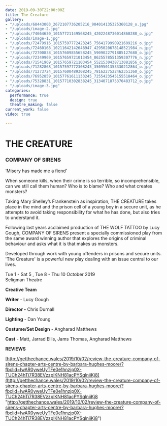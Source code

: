 ```yaml
---
date: 2019-09-30T22:00:00Z
title: The Creature
gallery:
- "/uploads/68443003_2672107736205216_904014135325360128_o.jpg"
- "/uploads/image-2.jpg"
- "/uploads/74664630_10157721149568245_4202248736014860288_o.jpg"
- "/uploads/image-1.jpg"
- "/uploads/72479916_10157597772423245_7564179990921609216_o.jpg"
- "/uploads/72460168_10211642142648947_4295020678148521984_n.jpg"
- "/uploads/72700838_10157609855658245_5909022791885127680_o.jpg"
- "/uploads/72349969_10157659721013454_8625578551359307776_n.jpg"
- "/uploads/71541969_10157659721103454_5521530438713081856_o.jpg"
- "/uploads/71282868_10157597772308245_3509501353330212864_o.jpg"
- "/uploads/71273724_10157600489308245_7816227522462351360_o.jpg"
- "/uploads/76952859_10157761611133245_7255423545155518464_o.jpg"
- "/uploads/75328831_10157710302838245_3134071875370483712_o.jpg"
- "/uploads/image-3.jpg"
categories:
  performance: true
  design: true
  theatre_making: false
current_work: false
video: true

---
```

# THE CREATURE

### COMPANY OF SIRENS

‘Misery has made me a fiend’

When someone kills, when their crime is so terrible, so incomprehensible, can we still call them human? Who is to blame? Who and what creates monsters?

Taking Mary Shelley’s Frankenstein as inspiration, THE CREATURE takes place in the mind and the prison cell of a young boy in a secure unit, as he attempts to avoid taking responsibility for what he has done, but also tries to understand it.

Following last years acclaimed production of THE WOLF TATTOO by Lucy Gough, COMPANY OF SIRENS present a specially commissioned play from the same award winning author that explores the origins of criminal behaviour and asks what it is that makes us monsters.

Developed through work with young offenders in prisons and secure units. 'The Creature' is a powerful new play dealing with an issue central to our lives.

Tue 1 - Sat 5 , Tue 8 - Thu 10 October 2019  
Seligman Theatre

**Creative Team**

**Writer** - Lucy Gough

**Director -** Chris Durnall

**Lighting** - Dan Young

**Costume/Set Design** - Angharad Matthews 

**Cast** - Matt, Jarrad Ellis, Jams Thomas, Angharad Matthews

**REVIEWS**

[http://getthechance.wales/2019/10/02/review-the-creature-company-of-sirens-chapter-arts-centre-by-barbara-hughes-moore/?fbclid=IwAR0yweUyTFe0e1hnzjp0X-TUCh24hTi7R38EVzzplKNH81acPYSqlniiKj8](http://getthechance.wales/2019/10/02/review-the-creature-company-of-sirens-chapter-arts-centre-by-barbara-hughes-moore/?fbclid=IwAR0yweUyTFe0e1hnzjp0X-TUCh24hTi7R38EVzzplKNH81acPYSqlniiKj8 "http://getthechance.wales/2019/10/02/review-the-creature-company-of-sirens-chapter-arts-centre-by-barbara-hughes-moore/?fbclid=IwAR0yweUyTFe0e1hnzjp0X-TUCh24hTi7R38EVzzplKNH81acPYSqlniiKj8")